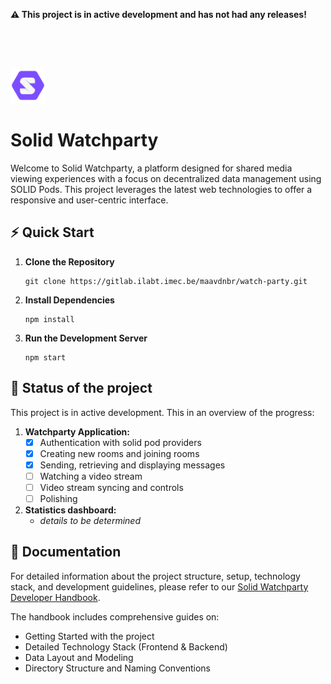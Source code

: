 **:warning: This project is in active development and has not had any releases!**

<div style="height: 50px"></div>

<img src="https://raw.githubusercontent.com/CommunitySolidServer/CommunitySolidServer/main/templates/images/solid.svg"
 alt="[Solid logo]" height="56"/>

# Solid Watchparty

Welcome to Solid Watchparty, a platform designed for shared media viewing experiences with a focus on decentralized data management using SOLID Pods. This project leverages the latest web technologies to offer a responsive and user-centric interface.

## :zap: Quick Start

1. **Clone the Repository**
   ```
   git clone https://gitlab.ilabt.imec.be/maavdnbr/watch-party.git
   ```
2. **Install Dependencies**
   ```
   npm install
   ```
3. **Run the Development Server**
   ```
   npm start
   ```

## :construction: Status of the project

This project is in active development. This in an overview of the progress:
1. **Watchparty Application:**
    - [x] Authentication with solid pod providers
    - [x] Creating new rooms and joining rooms
    - [x] Sending, retrieving and displaying messages
    - [ ] Watching a video stream
    - [ ] Video stream syncing and controls
    - [ ] Polishing
2. **Statistics dashboard:**
    - *details to be determined*


## :scroll: Documentation

For detailed information about the project structure, setup, technology stack, and development guidelines, please refer to our [Solid Watchparty Developer Handbook](https://gitlab.ilabt.imec.be/maavdnbr/watch-party/-/wikis/Developer-Handbook).

The handbook includes comprehensive guides on:
- Getting Started with the project
- Detailed Technology Stack (Frontend & Backend)
- Data Layout and Modeling
- Directory Structure and Naming Conventions

